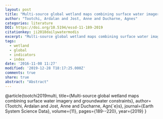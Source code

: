 ```yaml
---
layout: post
title: "Multi-source global wetland maps combining surface water imagery and groundwater constraints"
author: "Tootchi, Ardalan and Jost, Anne and Ducharne, Agnes"
categories: literature
DOI: https://doi.org/10.5194/essd-11-189-2019
citationkey: ji2018dailywatermodis
excerpt: "Multi-source global wetland maps combining surface water imagery and groundwater constraints"
tags:
  - wetland
  - global
  - indicators
  - index
date: '2016-11-08 11:27'
modified: '2019-12-28 T18:17:25.000Z'
comments: true
share: true
abstract: "Abstract"
---
```


@article{tootchi2019multi,
  title={Multi-source global wetland maps combining surface water imagery and groundwater constraints},
  author={Tootchi, Ardalan and Jost, Anne and Ducharne, Agn{\`e}s},
  journal={Earth System Science Data},
  volume={11},
  pages={189--220},
  year={2019}
}
